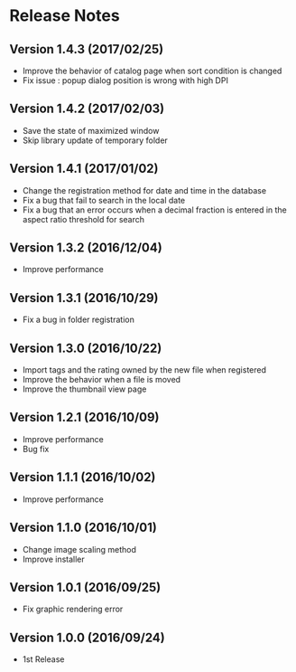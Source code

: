 # Release Notes

## Version 1.4.3 (2017/02/25)
- Improve the behavior of catalog page when sort condition is changed
- Fix issue : popup dialog position is wrong with high DPI

## Version 1.4.2 (2017/02/03)
- Save the state of maximized window
- Skip library update of temporary folder

## Version 1.4.1 (2017/01/02)
- Change the registration method for date and time in the database
- Fix a bug that fail to search in the local date
- Fix a bug that an error occurs when a decimal fraction is entered in the aspect ratio threshold for search

## Version 1.3.2 (2016/12/04)
- Improve performance

## Version 1.3.1 (2016/10/29)
- Fix a bug in folder registration

## Version 1.3.0 (2016/10/22)
- Import tags and the rating owned by the new file when registered
- Improve the behavior when a file is moved
- Improve the thumbnail view page

## Version 1.2.1 (2016/10/09)
- Improve performance
- Bug fix

## Version 1.1.1 (2016/10/02)
- Improve performance

## Version 1.1.0 (2016/10/01)
- Change image scaling method
- Improve installer

## Version 1.0.1 (2016/09/25)
- Fix graphic rendering error

## Version 1.0.0 (2016/09/24)
- 1st Release

